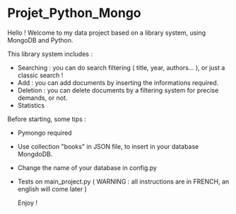 # Projet_Python_Mongo

Hello ! Welcome to my data project based on a library system, using MongoDB and Python.

This library system includes : 
- Searching : you can do search filtering ( title, year, authors... ), or just a classic search !
- Add : you can add documents by inserting the informations required.
- Deletion : you can delete documents by a filtering system for precise demands, or not.
- Statistics


Before starting, some tips :
- Pymongo required
- Use collection "books" in JSON file, to insert in your database MongdoDB.
- Change the name of your database in config.py
- Tests on main_project.py   ( WARNING : all instructions are in FRENCH, an english will come later )

  Enjoy !
